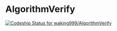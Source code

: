 AlgorithmVerify
===============

[ ![Codeship Status for waking999/AlgorithmVerify](https://codeship.io/projects/f121e510-132b-0132-f04a-4259708293ce/status)](https://codeship.io/projects/33285)
